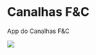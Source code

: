 Canalhas F&C
========

App do Canalhas F&C

<img src="http://s2.glbimg.com/fV667RpJnJdcbBuGh_X6jMjswyg=/0x768/s2.glbimg.com/ckjAz9JqhF2DRi-P1L0ecVTTx14=/0x0:1023x768/1023x768/s.glbimg.com/po/tt2/f/original/2013/08/08/iphone-4s-brinde-o-mais-perfeito-celular-do-mundo-oferta_mlb-f-3836751684_022013.jpg">
